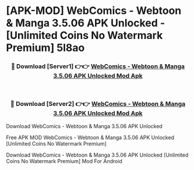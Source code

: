 # [APK-MOD] WebComics - Webtoon & Manga 3.5.06 APK Unlocked - [Unlimited Coins No Watermark Premium] 5l8ao



<div align="center">
<h3>🔴 Download [Server1] 👉👉 <a href="https://momento.my/?title=WebComics_-_Webtoon_&_Manga_3.5.06_APK_Unlocked">WebComics - Webtoon & Manga 3.5.06 APK Unlocked Mod Apk</a></h3><br>

<h3>🔴 Download [Server2] 👉👉 <a href="https://momento.my/?title=WebComics_-_Webtoon_&_Manga_3.5.06_APK_Unlocked">WebComics - Webtoon & Manga 3.5.06 APK Unlocked Mod Apk</a></h3>
</div>



Download WebComics - Webtoon & Manga 3.5.06 APK Unlocked 

Free APK MOD WebComics - Webtoon & Manga 3.5.06 APK Unlocked [Unlimited Coins No Watermark Premium]

Download WebComics - Webtoon & Manga 3.5.06 APK Unlocked [Unlimited Coins No Watermark Premium] Mod For Android
